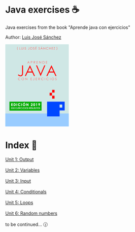 ﻿# Java exercises :coffee:
Java exercises from the book "Aprende java con ejercicios"

Author: <a href="https://github.com/LuisJoseSanchez">Luis José Sánchez</a>

<a href="https://leanpub.com/aprendejava">![Aprende Java con Ejercicios](Book.png)</a>

# Index :bookmark_tabs:

<a href="https://github.com/Frankcs96/Java-exercises/tree/master/Exercises/Unit%201%20Output">Unit 1: Output</a></br></br>
<a href ="https://github.com/Frankcs96/Java-exercises/tree/master/Exercises/Unit%202%20Variables">Unit 2: Variables</a></br></br>
<a href ="https://github.com/Frankcs96/Java-exercises/tree/master/Exercises/Unit%203%20Input">Unit 3: Input</a></br></br>
<a href ="https://github.com/Frankcs96/Java-exercises/tree/master/Exercises/Unit%204%20Conditionals">Unit 4: Conditionals</a></br></br>
<a href ="https://github.com/Frankcs96/Java-exercises/tree/master/Exercises/Unit%205%20Loops">Unit 5: Loops</a></br></br>
<a href ="https://github.com/Frankcs96/Java-exercises/tree/master/Exercises/Unit%206%20Random%20Numbers">Unit 6: Random numbers</a></br></br>
to be continued... :clock130:
